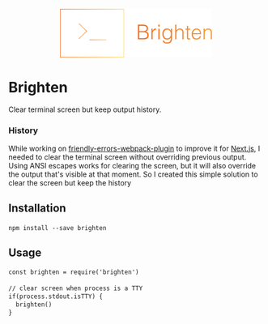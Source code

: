 <p align="center"><img width="300" src="images/logo.png"></p>

# Brighten

Clear terminal screen but keep output history.

### History

While working on [friendly-errors-webpack-plugin](https://github.com/geowarin/friendly-errors-webpack-plugin) to improve it for [Next.js](https://github.com/zeit/next.js), I needed to clear the terminal screen without overriding previous output. Using ANSI escapes works for clearing the screen, but it will also override the output that's visible at that moment. So I created this simple solution to clear the screen but keep the history

## Installation

```
npm install --save brighten
```

## Usage

```
const brighten = require('brighten')

// clear screen when process is a TTY
if(process.stdout.isTTY) {
  brighten()
}
```
